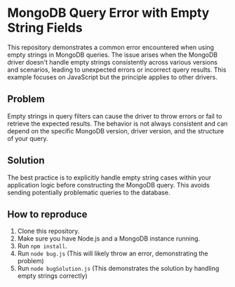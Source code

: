 # MongoDB Query Error with Empty String Fields

This repository demonstrates a common error encountered when using empty strings in MongoDB queries.  The issue arises when the MongoDB driver doesn't handle empty strings consistently across various versions and scenarios, leading to unexpected errors or incorrect query results.  This example focuses on JavaScript but the principle applies to other drivers.

## Problem

Empty strings in query filters can cause the driver to throw errors or fail to retrieve the expected results.  The behavior is not always consistent and can depend on the specific MongoDB version, driver version, and the structure of your query.

## Solution

The best practice is to explicitly handle empty string cases within your application logic before constructing the MongoDB query. This avoids sending potentially problematic queries to the database.

## How to reproduce

1. Clone this repository.
2. Make sure you have Node.js and a MongoDB instance running.
3. Run `npm install`.
4. Run `node bug.js` (This will likely throw an error, demonstrating the problem)
5. Run `node bugSolution.js` (This demonstrates the solution by handling empty strings correctly)

